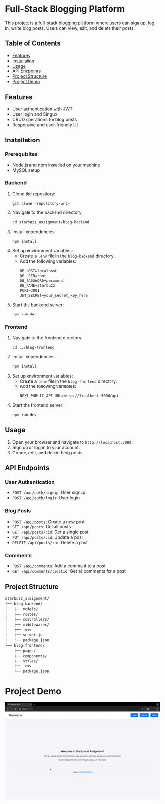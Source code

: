 # Full-Stack Blogging Platform

This project is a full-stack blogging platform where users can sign up, log in, write blog posts. Users can view, edit, and delete their posts.

## Table of Contents

- [Features](#features)
- [Installation](#installation)
- [Usage](#usage)
- [API Endpoints](#api-endpoints)
- [Project Structure](#project-structure)
- [Project Demo](#project-demo)

## Features

- User authentication with JWT
- User login and Singup
- CRUD operations for blog posts
- Responsive and user-friendly UI

## Installation

### Prerequisites

- Node.js and npm installed on your machine
- MySQL setup

### Backend

1. Clone the repository:
   ```bash
   git clone <repository-url>
   ```
2. Navigate to the backend directory:
   ```bash
   cd starbuzz_assignment/blog-backend
   ```
3. Install dependencies:
   ```bash
   npm install
   ```
4. Set up environment variables:
   - Create a `.env` file in the `blog-backend` directory.
   - Add the following variables:
     ```env
     DB_HOST=localhost
     DB_USER=root
     DB_PASSWORD=password
     DB_NAME=starbuzz
     PORT=3001
     JWT_SECRET=your_secret_key_here
     ```
5. Start the backend server:
   ```bash
   npm run dev
   ```

### Frontend

1. Navigate to the frontend directory:
   ```bash
   cd ../blog-frontend
   ```
2. Install dependencies:
   ```bash
   npm install
   ```
3. Set up environment variables:
   - Create a `.env` file in the `blog-frontend` directory.
   - Add the following variables:
     ```env
     NEXT_PUBLIC_API_URL=http://localhost:5000/api
     ```
4. Start the frontend server:
   ```bash
   npm run dev
   ```

## Usage

1. Open your browser and navigate to `http://localhost:3000`.
2. Sign up or log in to your account.
3. Create, edit, and delete blog posts.

## API Endpoints

### User Authentication

- `POST /api/auth/signup`: User signup
- `POST /api/auth/login`: User login

### Blog Posts

- `POST /api/posts`: Create a new post
- `GET /api/posts`: Get all posts
- `GET /api/posts/:id`: Get a single post
- `PUT /api/posts/:id`: Update a post
- `DELETE /api/posts/:id`: Delete a post

### Comments

- `POST /api/comments`: Add a comment to a post
- `GET /api/comments/:postId`: Get all comments for a post

## Project Structure

```bash
starbuzz_assignment/
├── blog-backend/
│   ├── models/
│   ├── routes/
│   ├── controllers/
│   ├── middlewares/
│   ├── .env
│   ├── server.js
│   └── package.json
└── blog-frontend/
    ├── pages/
    ├── components/
    ├── styles/
    ├── .env
    └── package.json
```

# Project Demo

![Project Demo](demo.gif)

